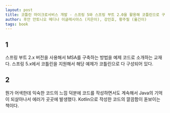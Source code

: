 ```yaml
---
layout: post
title: 코틀린 마이크로서비스 개발 - 스프링 5와 스프링 부트 2.0을 활용해 코틀린으로 구축하는 리액티브 마이크로서비스
author: 후안 안토니오 메디나 이글레시아스 (지은이), 강인호, 황주필 (옮긴이)
tags: book
---
```


## 1

스프링 부트 2.x 버전을 사용해서 MSA를 구축하는 방법을 예제 코드로 소개하는 교재다. 스프링 5.x에서 코틀린을 지원해서 해당 예제가 코틀린으로 다 구성되어 있다.

## 2

뭔가 어색한데 익숙한 코드의 느낌 덕분에 코드를 작성하면서도 계속해서 Java의 기억이 되살아나서 에러가 곳곳에 발생했다. Kotlin으로 작성한 코드의 깔끔함이 돋보이는 책이다.

